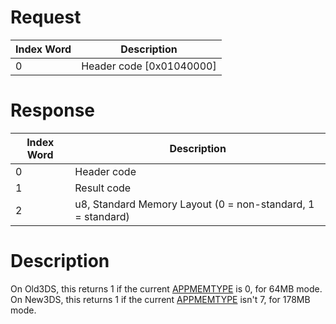 # Request

| Index Word | Description                |
|------------|----------------------------|
| 0          | Header code \[0x01040000\] |

# Response

| Index Word | Description                                                 |
|------------|-------------------------------------------------------------|
| 0          | Header code                                                 |
| 1          | Result code                                                 |
| 2          | u8, Standard Memory Layout (0 = non-standard, 1 = standard) |

# Description

On Old3DS, this returns 1 if the current
[APPMEMTYPE](Configuration_Memory#APPMEMTYPE "wikilink") is 0, for 64MB
mode. On New3DS, this returns 1 if the current
[APPMEMTYPE](Configuration_Memory#APPMEMTYPE "wikilink") isn't 7, for
178MB mode.